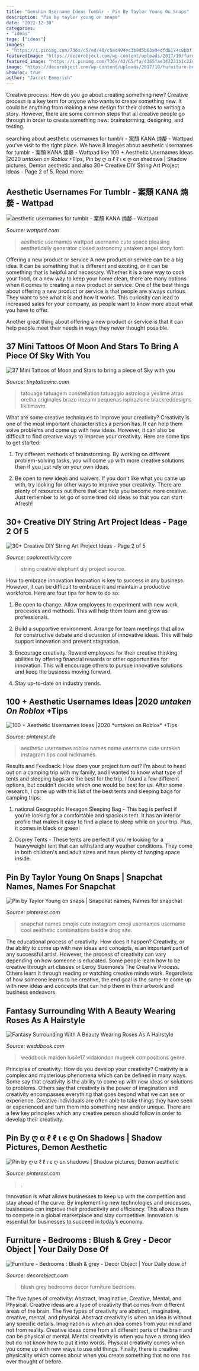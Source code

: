 ```yaml
---
title: "Genshin Username Ideas Tumblr - Pin By Taylor Young On Snaps"
description: "Pin by taylor young on snaps"
date: "2022-12-30"
categories:
- "ideas"
tags: ["ideas"]
images:
- "https://i.pinimg.com/736x/c5/ed/40/c5ed404ec3b9d5b63a94dfd8174c8bbf.jpg"
featuredImage: "https://decorobject.com/wp-content/uploads/2017/10/furniture-bedrooms-blush-grey.jpg"
featured_image: "https://i.pinimg.com/736x/43/65/fa/4365fae342231b1c22c581567cc7318c.jpg"
image: "https://decorobject.com/wp-content/uploads/2017/10/furniture-bedrooms-blush-grey.jpg"
ShowToc: true
author: "Jarret Emmerich"
---
```



Creative process: How do you go about creating something new?
Creative process is a key term for anyone who wants to create something new. It could be anything from making a new design for their clothes to writing a story. However, there are some common steps that all creative people go through in order to create something new: brainstorming, designing, and testing.

	

		
searching about aesthetic usernames for tumblr - 案頹 KANA 煵嫠 - Wattpad you've visit to the right place. We have 8 Images about aesthetic usernames for tumblr - 案頹 KANA 煵嫠 - Wattpad like 100 + Aesthetic Usernames Ideas |2020 *untaken on Roblox* +Tips, Pin by ღ α ℓ ℓ ι є ღ on shadows | Shadow pictures, Demon aesthetic and also 30+ Creative DIY String Art Project Ideas - Page 2 of 5. Read more:
		
    
## Aesthetic Usernames For Tumblr - 案頹 KANA 煵嫠 - Wattpad

<img loading=lazy src="https://a.wattpad.com/cover/99946872-256-k354303.jpg" onerror="this.onerror=null;this.src='https://tse3.mm.bing.net/th?id=OIP.Dz39nC0IR44CHz-p5ySZSQAAAA&amp;pid=15.1';" alt="aesthetic usernames for tumblr - 案頹 KANA 煵嫠 - Wattpad">

_Source: wattpad.com_

>aesthetic usernames wattpad username cute space pleasing aesthetically generator closed astronomy untaken angel story font. 

	

Offering a new product or service
A new product or service can be a big idea. It can be something that is different and exciting, or it can be something that is helpful and necessary. Whether it is a new way to cook your food, or a new way to keep your home clean, there are many options when it comes to creating a new product or service. 
One of the best things about offering a new product or service is that people are always curious. They want to see what it is and how it works. This curiosity can lead to increased sales for your company, as people want to know more about what you have to offer. 

Another great thing about offering a new product or service is that it can help people meet their needs in ways they never thought possible.

    
## 37 Mini Tattoos Of Moon And Stars To Bring A Piece Of Sky With You

<img loading=lazy src="https://tinytattooinc.com/wp-content/uploads/2019/12/minimalist-and-creative-stars-tattoo-on-arm.png" onerror="this.onerror=null;this.src='https://tse1.mm.bing.net/th?id=OIP.jEjh0gdVOO3l6Mak6M6FggHaJ4&amp;pid=15.1';" alt="37 Mini Tattoos of Moon and Stars to bring a piece of Sky with you">

_Source: tinytattooinc.com_

>tatouage tatuagem constellation tatuaggio astrologia yeslime atras orelha originales brazo irezumi pequenas ispirazione blackreddesigns likitimavm. 

	

What are some creative techniques to improve your creativity?
Creativity is one of the most important characteristics a person has. It can help them solve problems and come up with new ideas. However, it can also be difficult to find creative ways to improve your creativity. Here are some tips to get started: 
1. Try different methods of brainstorming. By working on different problem-solving tasks, you will come up with more creative solutions than if you just rely on your own ideas.

2. Be open to new ideas and waivers. If you don’t like what you came up with, try looking for other ways to improve your creativity. There are plenty of resources out there that can help you become more creative. Just remember to let go of some tired old ideas so that you can start Afresh!

    
## 30+ Creative DIY String Art Project Ideas - Page 2 Of 5

<img loading=lazy src="https://coolcreativity.com/wp-content/uploads/2016/04/Elephant-Baby-Shower-Custom-String-Art.jpg" onerror="this.onerror=null;this.src='https://tse1.mm.bing.net/th?id=OIP.XJ3BhtF0_qbbJIAmq5kXCwHaJs&amp;pid=15.1';" alt="30+ Creative DIY String Art Project Ideas - Page 2 of 5">

_Source: coolcreativity.com_

>string creative elephant diy project source. 

	

How to embrace innovation
Innovation is key to success in any business. However, it can be difficult to embrace it and maintain a productive workforce. Here are four tips for how to do so:
1) Be open to change. Allow employees to experiment with new work processes and methods. This will help them learn and grow as professionals.

2) Build a supportive environment. Arrange for team meetings that allow for constructive debate and discussion of innovative ideas. This will help support innovation and prevent stagnation.

3) Encourage creativity. Reward employees for their creative thinking abilities by offering financial rewards or other opportunities for innovation. This will encourage others to pursue innovative solutions and keep the business moving forward.

4) Stay up-to-date on industry trends.

    
## 100 + Aesthetic Usernames Ideas |2020 *untaken On Roblox* +Tips

<img loading=lazy src="https://i.pinimg.com/736x/c5/ed/40/c5ed404ec3b9d5b63a94dfd8174c8bbf.jpg" onerror="this.onerror=null;this.src='https://tse2.mm.bing.net/th?id=OIP.kuRDsdBuE1Tbs9UCuz6mkgHaEK&amp;pid=15.1';" alt="100 + Aesthetic Usernames Ideas |2020 *untaken on Roblox* +Tips">

_Source: pinterest.de_

>aesthetic usernames roblox names name username cute untaken instagram tips cool nicknames. 

	

Results and Feedback: How does your project turn out?
I’m about to head out on a camping trip with my family, and I wanted to know what type of tents and sleeping bags are the best for the trip. I found a few different options, but couldn’t decide which one would be best for us. After some research, I came up with this list of the best tents and sleeping bags for camping trips:
1) national Geographic Hexagon Sleeping Bag - This bag is perfect if you're looking for a comfortable and spacious tent. It has an interior profile that makes it easy to find a place to sleep while on your trip. Plus, it comes in black or green!

2) Osprey Tents - These tents are perfect if you're looking for a heavyweight tent that can withstand any weather conditions. They come in both children's and adult sizes and have plenty of hanging space inside.

    
## Pin By Taylor Young On Snaps | Snapchat Names, Names For Snapchat

<img loading=lazy src="https://i.pinimg.com/736x/c9/b4/8c/c9b48c52f168eaedd12e0096a961deba.jpg" onerror="this.onerror=null;this.src='https://tse3.mm.bing.net/th?id=OIP.oxbZuMaKS1RK2f_noL3NYwHaNL&amp;pid=15.1';" alt="Pin by Taylor Young on snaps | Snapchat names, Names for snapchat">

_Source: pinterest.com_

>snapchat names emojis cute instagram emoji usernames username cool aesthetic combinations baddie drog site. 

	

The educational process of creativity: How does it happen?
Creativity, or the ability to come up with new ideas and concepts, is an important part of any successful artist. However, the process of creativity can vary depending on how someone is educated. Some people learn how to be creative through art classes or Leroy Sizemore’s The Creative Process. Others learn it through reading or watching creative minds work. Regardless of how someone learns to be creative, the end goal is the same-to come up with new ideas and concepts that can help them in their artwork and business endeavors.

    
## Fantasy Surrounding With A Beauty Wearing Roses As A Hairstyle

<img loading=lazy src="http://s6.weddbook.me/t1/2/0/5/2052278/-flower-maiden-fantasy-makeup-pinterest.jpg" onerror="this.onerror=null;this.src='https://tse2.mm.bing.net/th?id=OIP.spLDKhFUoOSNXD1wGW6oQAHaJ3&amp;pid=15.1';" alt="Fantasy Surrounding With A Beauty Wearing Roses As A Hairstyle">

_Source: weddbook.com_

>weddbook maiden lusile17 vidalondon mugeek compositions genre. 

	

Principles of creativity: How do you develop your creativity?
Creativity is a complex and mysterious phenomena which can be defined in many ways. Some say that creativity is the ability to come up with new ideas or solutions to problems. Others say that creativity is the power of imagination and creativity encompasses everything that goes beyond what we can see or experience. Creative individuals are often able to take things they have seen or experienced and turn them into something new and/or unique. There are a few key principles which any creative person should follow in order to develop their creativity.

    
## Pin By ღ α ℓ ℓ ι є ღ On Shadows | Shadow Pictures, Demon Aesthetic

<img loading=lazy src="https://i.pinimg.com/736x/43/65/fa/4365fae342231b1c22c581567cc7318c.jpg" onerror="this.onerror=null;this.src='https://tse1.mm.bing.net/th?id=OIP.SjeauecBdBCJdJeQLc-qdAHaJ4&amp;pid=15.1';" alt="Pin by ღ α ℓ ℓ ι є ღ on shadows | Shadow pictures, Demon aesthetic">

_Source: pinterest.com_

>. 

	

Innovation is what allows businesses to keep up with the competition and stay ahead of the curve. By implementing new technologies and processes, businesses can improve their productivity and efficiency. This allows them to compete in a global marketplace and stay competitive. Innovation is essential for businesses to succeed in today’s economy.

    
## Furniture - Bedrooms : Blush &amp; Grey - Decor Object | Your Daily Dose Of

<img loading=lazy src="https://decorobject.com/wp-content/uploads/2017/10/furniture-bedrooms-blush-grey.jpg" onerror="this.onerror=null;this.src='https://tse2.mm.bing.net/th?id=OIP.0RTYvN1taS_saRsaRF_pcAHaLg&amp;pid=15.1';" alt="Furniture - Bedrooms : Blush &amp; grey - Decor Object | Your Daily dose of">

_Source: decorobject.com_

>blush grey bedrooms decor furniture bedroom. 

	

The five types of creativity: Abstract, Imaginative, Creative, Mental, and Physical.
Creative ideas are a type of creativity that comes from different areas of the brain. The five types of creativity are abstract, imaginative, creative, mental, and physical. Abstract creativity is when an idea is without any specific details. Imagination is when an idea comes from your mind and not from reality. Creative ideas come from all different parts of the brain and can be physical or mental. Mental creativity is when you have a strong idea but do not know how to put it into words. Physical creativity comes when you come up with new ways to use old things. Finally, there is creative physicality which comes about when you create something that no one has ever thought of before.

